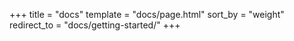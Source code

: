 +++
title = "docs"
template = "docs/page.html"
sort_by = "weight"
redirect_to = "docs/getting-started/"
+++
